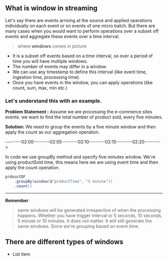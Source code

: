 ## What is window in streaming
Let's say there are events arriving at the source and applied operations individually on each event or on events of one micro batch. But there are many cases when you would want to perform operations over a subset off events and aggregate these events over a time interval.

> where **windows** comes in picture

 - It is a subset off events based on a time interval, so over a period of time you will have multiple windows.
 - The number of events may differ in a window.
 - We can use any timestamp to define this interval (like event time, ingestion time, processing time).
 - Once you have events in the window, you can apply operations (like count, sum, max, min etc.)

### Let's understand this with an example.
**Problem Statement :** Assume we are processing the e-commerce sites events. we want to find the total number of product sold, every five minutes.

**Solution:** We need to group the events by a five minute window and then apply the count as our aggregation operation.

--------02:00--------02:05--------02:10--------02:15--------02:20-------->

In code we use groupBy method and specify five minutes window. We're using productSold time, this means here we are using event time and then apply the count operation.
```scala
prdouctDF
	.groupBy(window($"productTime", "5 minute"))
    .count()
```
----
**Remember**

> same windows will be generated irrespective of when the processing happens. Whether you have trigger interval or 5 seconds, 10 seconds, 5 minute or 10 minutes. It does not matter. It will still generate the same windows. Since we're grouping based on event time.

## There are different types of windows

 - List item

<!--stackedit_data:
eyJoaXN0b3J5IjpbNDMyNzY5NzQ3LDU1MTI0NjY2LDQ0OTc0Mj
gsNzk5NzM5MTcyLC0yMzQzODk0MCwtMjA4Mjk1MzI0MCw4OTMx
OTA4MjksLTE5NjQyNTc1MTksLTE3MjAzMzQ5NTksLTEwNTY2Nz
IxOTIsMTQyMDc5ODU2MSw4NTczNDUzNDIsMzk5Mzg0MzYsMTk2
NjQwMjc3NiwxODYzODg4OTk3LDc1MjIxMDM3NSwtMjk5NjYxMj
Y5LC0xNTIyMzQxMjg3LC00NzQ0NjcxMjEsODU4NjIwNDY0XX0=

-->